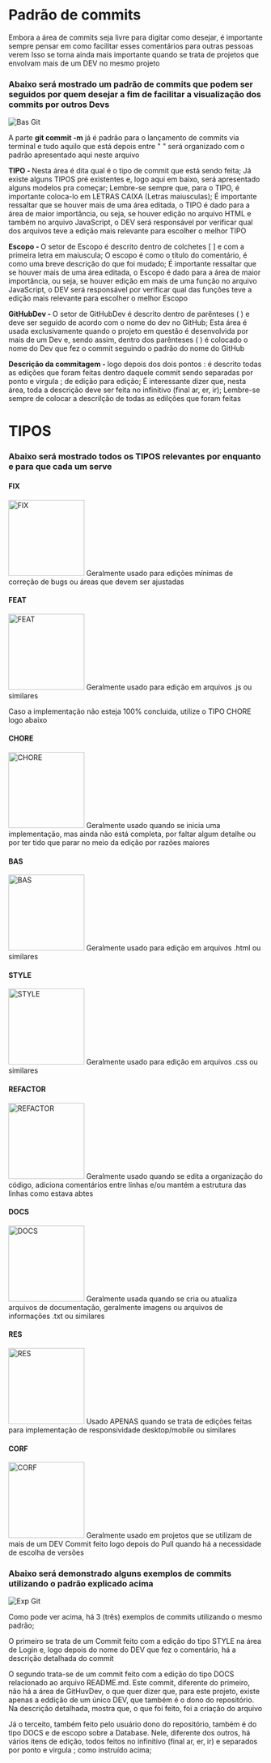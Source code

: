 # Padrão de commits

Embora a área de commits seja livre para digitar como desejar, é importante sempre pensar em como facilitar esses comentários para outras pessoas verem
Isso se torna ainda mais importante quando se trata de projetos que envolvam mais de um DEV no mesmo projeto

### Abaixo será mostrado um padrão de commits que podem ser seguidos por quem desejar a fim de facilitar a visualização dos commits por outros Devs

<img alt="Bas Git" src="src/images/padrão de commits/Bas Git.png"/>

A parte <strong>git commit -m</strong> já é padrão para o lançamento de commits via terminal e tudo aquilo que está depois entre " " será organizado com o padrão apresentado aqui neste arquivo

<strong>TIPO - </strong>Nesta área é dita qual é o tipo de commit que está sendo feita;
Já existe alguns TIPOS pré existentes e, logo aqui em baixo, será apresentado alguns modelos pra começar;
Lembre-se sempre que, para o TIPO, é importante coloca-lo em LETRAS CAIXA (Letras maiusculas);
É importante ressaltar que se houver mais de uma área editada, o TIPO é dado para a área de maior importância, ou seja, se houver edição no arquivo HTML e também no arquivo JavaScript, o DEV será responsável por verificar qual dos arquivos teve a edição mais relevante para escolher o melhor TIPO

<strong>Escopo - </strong>O setor de Escopo é descrito dentro de colchetes [ ] e com a primeira letra em maiuscula;
O escopo é como o título do comentário, é como uma breve descrição do que foi mudado;
É importante ressaltar que se houver mais de uma área editada, o Escopo é dado para a área de maior importância, ou seja, se houver edição em mais de uma função no arquivo JavaScript, o DEV será responsável por verificar qual das funções teve a edição mais relevante para escolher o melhor Escopo

<strong>GitHubDev - </strong>O setor de GitHubDev é descrito dentro de parênteses ( ) e deve ser seguido de acordo com o nome do dev no GitHub;
Esta área é usada exclusivamente quando o projeto em questão é desenvolvida por mais de um Dev e, sendo assim, dentro dos parênteses ( ) é colocado o nome do Dev que fez o commit seguindo o padrão do nome do GitHub

<strong>Descrição da commitagem - </strong>logo depois dos dois pontos : é descrito todas as edições que foram feitas dentro daquele commit sendo separadas por ponto e virgula ; de edição para edição;
É interessante dizer que, nesta área, toda a descrição deve ser feita no infinitivo (final ar, er, ir);
Lembre-se sempre de colocar a descrilção de todas as edilções que foram feitas

# TIPOS
### Abaixo será mostrado todos os TIPOS relevantes por enquanto e para que cada um serve

#### FIX
<img alt="FIX" height="150px" src="src/images/padrão de commits/FIX.png"/>
Geralmente usado para edições mínimas de correção de bugs ou áreas que devem ser ajustadas

#### FEAT 
<img alt="FEAT" height="150px" src="src/images/padrão de commits/FEAT.png"/>
Geralmente usado para edição em arquivos .js ou similares

Caso a implementação não esteja 100% concluida, utilize o TIPO CHORE logo abaixo

#### CHORE
<img alt="CHORE" height="150px" src="src/images/padrão de commits/CHORE.png"/>
Geralmente usado quando se inicia uma implementação, mas ainda não está completa, por faltar algum detalhe ou por ter tido que parar no meio da edição por razões maiores

#### BAS
<img alt="BAS" height="150px" src="src/images/padrão de commits/BAS.png"/>
Geralmente usado para edição em arquivos .html ou similares

#### STYLE
<img alt="STYLE" height="150px" src="src/images/padrão de commits/STYLE.png"/>
Geralmente usado para edição em arquivos .css ou similares

#### REFACTOR
<img alt="REFACTOR" height="150px" src="src/images/padrão de commits/REFACTOR.png"/>
Geralmente usado quando se edita a organização do código, adiciona comentários entre linhas e/ou mantém a estrutura das linhas como estava abtes

#### DOCS
<img alt="DOCS" height="150px" src="src/images/padrão de commits/DOCS.png"/>
Geralmente usada quando se cria ou atualiza arquivos de documentação, geralmente imagens ou arquivos de informações .txt ou similares

#### RES
<img alt="RES" height="150px" src="src/images/padrão de commits/RES.png"/>
Usado APENAS quando se trata de edições feitas para implementação de responsividade desktop/mobile ou similares

#### CORF
<img alt="CORF" height="150px" src="src/images/padrão de commits/CORF.png"/>
Geralmente usado em projetos que se utilizam de mais de um DEV
Commit feito logo depois do Pull quando há a necessidade de escolha de versões

### Abaixo será demonstrado alguns exemplos de commits utilizando o padrão explicado acima

<img alt="Exp Git" src="src/images/padrão de commits/Exp Git.png"/>

Como pode ver acima, há 3 (três) exemplos de commits utilizando o mesmo padrão;

O primeiro se trata de um Commit feito com a edição do tipo STYLE na área de Login e, logo depois do nome do DEV que fez o comentário, há a descrição detalhada do commit

O segundo trata-se de um commit feito com a edição do tipo DOCS relacionado ao arquivo README.md. Este commit, diferente do primeiro, não há a área de GitHuvDev, o que quer dizer que, para este projeto, existe apenas a eddição de um único DEV, que também é o dono do repositório. Na descrição detalhada, mostra que, o que foi feito, foi a criação do arquivo

Já o terceito, também feito pelo usuário dono do repositório, também é do tipo DOCS e de escopo sobre a Database. Nele, diferente dos outros, há vários itens de edição, todos feitos no infinitivo (final ar, er, ir) e separados por ponto e virgula ; como instruído acima;